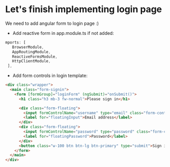 # Let's finish implementing login page

We need to add angular form to login page :)

* Add reactive form in app.module.ts if not added:

```ts
mports: [
   BrowserModule,
   AppRoutingModule,
   ReactiveFormsModule,
   HttpClientModule,
 ],
```

* Add form controls in login template:

```html
<div class="wrapper">
  <main class="form-signin">
    <form [formGroup]="loginForm" (ngSubmit)="onSubmit()">
      <h1 class="h3 mb-3 fw-normal">Please sign in</h1>

      <div class="form-floating">
        <input formControlName="username" type="email" class="form-control" id="floatingInput" placeholder="name@example.com">
        <label for="floatingInput">Email address</label>
      </div>
      <div class="form-floating">
        <input formControlName="password" type="password" class="form-control" id="floatingPassword" placeholder="Password">
        <label for="floatingPassword">Password</label>
      </div>
      <button class="w-100 btn btn-lg btn-primary" type="submit">Sign in</button>
    </form>
  </main>
</div>
```